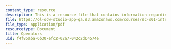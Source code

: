 ```yaml
---
content_type: resource
description: This is a resource file that contains information regarding operators.
file: https://ol-ocw-studio-app-qa.s3.amazonaws.com/courses/ec-s01-internet-technology-in-local-and-global-communities-spring-2005-summer-2005/f4f85aba6b30efc202a7042c2d64574e_MITEC_S01S05_l03_operators.pdf
file_type: application/pdf
resourcetype: Document
title: Operators
uid: f4f85aba-6b30-efc2-02a7-042c2d64574e
---
```

